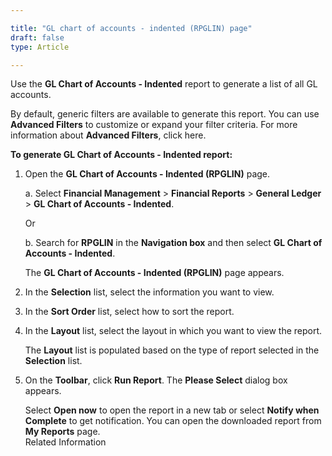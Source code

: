 ```yaml
---

title: "GL chart of accounts - indented (RPGLIN) page"
draft: false
type: Article

---
```


Use the **GL Chart of Accounts - Indented** report to generate a list of all GL accounts.

By default, generic filters are available to generate this report. You can use **Advanced Filters** to customize or expand your filter criteria. For more information about **Advanced Filters**, click here.

**To generate GL Chart of Accounts - Indented report:**

1. Open the **GL Chart of Accounts - Indented (RPGLIN)** page.

    a. Select **Financial Management** > **Financial Reports** > **General Ledger** > **GL Chart of Accounts - Indented**.

    Or

    b. Search for **RPGLIN** in the **Navigation box** and then select **GL Chart of Accounts - Indented**.

    The **GL Chart of Accounts - Indented (RPGLIN)** page appears.

2. In the **Selection** list, select the information you want to view.

3. In the **Sort Order** list, select how to sort the report.

4. In the **Layout** list, select the layout in which you want to view the report.

    The **Layout** list is populated based on the type of report selected in the **Selection** list.

5. On the **Toolbar**, click **Run Report**. The **Please Select** dialog box appears.

    Select **Open now** to open the report in a new tab or select **Notify when Complete** to get notification. You can open the downloaded report from **My Reports** page.
<br> Related Information

​
